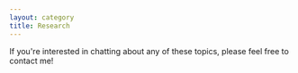 ```yaml
---
layout: category
title: Research
---
```


If you're interested in chatting about any of these topics, please feel free to contact me!
